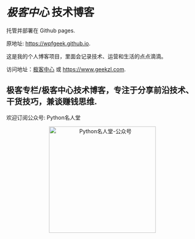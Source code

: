 # *极客中心* 技术博客
托管并部署在 Github pages.

原地址: <https://wpfgeek.github.io>. 

这是我的个人博客项目，里面会记录技术、运营和生活的点点滴滴。

访问地址：[极客中心](https://geekzl.com)
或 <https://www.geekzl.com>.

## 极客专栏/极客中心技术博客，专注于分享前沿技术、干货技巧，兼谈赚钱思维.

欢迎订阅公众号: Python名人堂

<div align="center">
  <img width="280" height="280" src="https://cdn.jsdelivr.net/gh/wpfgeek/wpfgeek.github.io@latest/assets/images/qrcode-python.jpg" alt="Python名人堂-公众号" />
</div>
